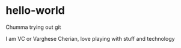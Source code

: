 # hello-world
Chumma trying out git

I am VC or Varghese Cherian, love playing with stuff and technology

